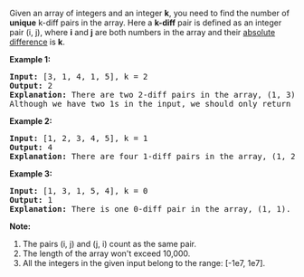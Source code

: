 Given an array of integers and an integer **k**, you need to find the number of **unique** k-diff pairs in the array. Here a **k-diff** pair is defined as an integer pair (i, j), where **i** and **j** are both numbers in the array and their [absolute difference][1] is **k**.

**Example 1:**
<pre>
<b>Input:</b> [3, 1, 4, 1, 5], k = 2
<b>Output:</b> 2
<b>Explanation:</b> There are two 2-diff pairs in the array, (1, 3) and (3, 5).
Although we have two 1s in the input, we should only return the number of <b>unique</b> pairs.
</pre>

**Example 2:**
<pre>
<b>Input:</b> [1, 2, 3, 4, 5], k = 1
<b>Output:</b> 4
<b>Explanation:</b> There are four 1-diff pairs in the array, (1, 2), (2, 3), (3, 4) and (4, 5).
</pre>

**Example 3:**
<pre>
<b>Input:</b> [1, 3, 1, 5, 4], k = 0
<b>Output:</b> 1
<b>Explanation:</b> There is one 0-diff pair in the array, (1, 1).
</pre>

**Note:**

 1. The pairs (i, j) and (j, i) count as the same pair.
 2. The length of the array won't exceed 10,000.
 3. All the integers in the given input belong to the range: [-1e7, 1e7].

  [1]: https://en.wikipedia.org/wiki/Absolute_difference
